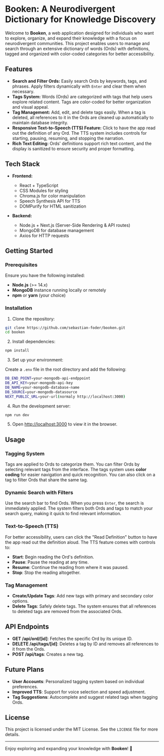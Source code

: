 # **Booken: A Neurodivergent Dictionary for Knowledge Discovery**

Welcome to **Booken**, a web application designed for individuals who want to explore, organize, and expand their knowledge with a focus on neurodivergent communities. This project enables users to manage and search through an extensive dictionary of words (Ords) with definitions, tagged and organized with color-coded categories for better accessibility.

## **Features**

- **Search and Filter Ords:** Easily search Ords by keywords, tags, and phrases. Apply filters dynamically with `Enter` and clear them when necessary.
- **Tags System:** Words (Ords) are categorized with tags that help users explore related content. Tags are color-coded for better organization and visual appeal.
- **Tag Management:** Add, edit, and delete tags easily. When a tag is deleted, all references to it in the Ords are cleaned up automatically to maintain database integrity.
- **Responsive Text-to-Speech (TTS) Feature:** Click to have the app read out the definition of any Ord. The TTS system includes controls for starting, pausing, resuming, and stopping the narration.
- **Rich Text Editing:** Ords' definitions support rich text content, and the display is sanitized to ensure security and proper formatting.

## **Tech Stack**

- **Frontend:**
  - React + TypeScript
  - CSS Modules for styling
  - Chroma.js for color manipulation
  - Speech Synthesis API for TTS
  - DOMPurify for HTML sanitization

- **Backend:**
  - Node.js + Next.js (Server-Side Rendering & API routes)
  - MongoDB for database management
  - Axios for HTTP requests

## **Getting Started**

### **Prerequisites**

Ensure you have the following installed:

- **Node.js** (>= 14.x)
- **MongoDB** instance running locally or remotely
- **npm** or **yarn** (your choice)

### **Installation**

1. Clone the repository:

```bash
git clone https://github.com/sebastian-foder/booken.git
cd booken
```

2. Install dependencies:

```bash
npm install
```

3. Set up your environment:

Create a `.env` file in the root directory and add the following:

```bash
DB_END_POINT=your-mongodb-api-endppoint
DB_API_KEY=your-mongodb-api-key
DB_NAME=your-mongodb-database-name
DB_SOURCE=your-mongodb-datasource
NEXT_PUBLIC_URL=your-url(normaly http://localhost:3000)
```

4. Run the development server:

```bash
npm run dev
```

5. Open [http://localhost:3000](http://localhost:3000) to view it in the browser.

## **Usage**

### **Tagging System**

Tags are applied to Ords to categorize them. You can filter Ords by selecting relevant tags from the interface. The tags system uses **color coding** for easier navigation and quick recognition. You can also click on a tag to filter Ords that share the same tag.

### **Dynamic Search with Filters**

Use the search bar to find Ords. When you press `Enter`, the search is immediately applied. The system filters both Ords and tags to match your search query, making it quick to find relevant information.

### **Text-to-Speech (TTS)**

For better accessibility, users can click the "Read Definition" button to have the app read out the definition aloud. The TTS feature comes with controls to:

- **Start**: Begin reading the Ord's definition.
- **Pause**: Pause the reading at any time.
- **Resume**: Continue the reading from where it was paused.
- **Stop**: Stop the reading altogether.

### **Tag Management**

- **Create/Update Tags**: Add new tags with primary and secondary color options.
- **Delete Tags**: Safely delete tags. The system ensures that all references to deleted tags are removed from the associated Ords.

## **API Endpoints**

- **GET /api/ord/[id]**: Fetches the specific Ord by its unique ID.
- **DELETE /api/tags/[id]**: Deletes a tag by ID and removes all references to it from the Ords.
- **POST /api/tags**: Creates a new tag.

## **Future Plans**

- **User Accounts**: Personalized tagging system based on individual preferences.
- **Improved TTS**: Support for voice selection and speed adjustment.
- **Tag Suggestions**: Autocomplete and suggest related tags when tagging Ords.

## **License**

This project is licensed under the MIT License. See the `LICENSE` file for more details.

---

Enjoy exploring and expanding your knowledge with **Booken**! 🌈